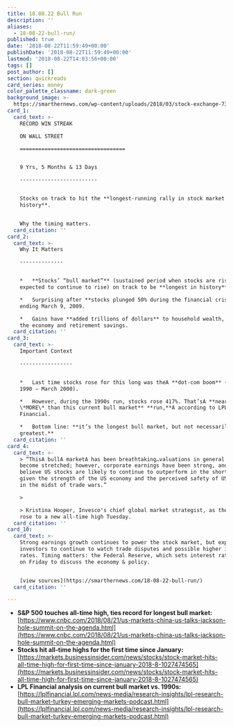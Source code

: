 ```yaml
---
title: 18.08.22 Bull Run
description: ''
aliases:
  - 18-08-22-bull-run/
published: true
date: '2018-08-22T11:59:49+00:00'
publishDate: '2018-08-22T11:59:49+00:00'
lastmod: '2018-08-22T14:03:56+00:00'
tags: []
post_author: []
section: quickreads
card_series: money
color_palette_classname: dark-green
background_image: >-
  https://smarthernews.com/wp-content/uploads/2018/03/stock-exchange-738671_1280.jpg
card_1:
  card_text: >-
    RECORD WIN STREAK  

    ON WALL STREET

    ==================================


    9 Yrs, 5 Months & 13 Days

    -------------------------


    Stocks on track to hit the **longest-running rally in stock market
    history**.


    Why the timing matters.
  card_citation: ''
card_2:
  card_text: >-
    Why It Matters

    --------------


    *   **Stocks’ “bull market”** (sustained period when stocks are rising &
    expected to continue to rise) on track to be **longest in history**.

    *   Surprising after **stocks plunged 50% during the financial crisis**
    ending March 9, 2009.

    *   Gains have **added trillions of dollars** to household wealth, boosting
    the economy and retirement savings.
  card_citation: ''
card_3:
  card_text: >-
    Important Context

    -----------------


    *   Last time stocks rose for this long was theA **dot-com boom** (October
    1990 – March 2000).

    *   However, during the 1990s run, stocks rose 417%. That’sA **nearly 25%
    \*MORE\* than this current bull market** **run,**A according to LPL
    Financial.

    *   Bottom line: **it’s the longest bull market, but not necessarily the
    greatest.**
  card_citation: ''
card_4:
  card_text: >-
    > “ThisA bullA marketA has been breathtaking…valuations in general have
    become stretched; however, corporate earnings have been strong, and I
    believe US stocks are likely to continue to outperform in the shorter term
    given the strength of the US economy and the perceived safety of US stocks
    in the midst of trade wars.”

    > 

    > Kristina Hooper, Invesco's chief global market strategist, as the S&P 500
    rose to a new all-time high Tuesday.
  card_citation: ''
card_10:
  card_text: >-
    Strong earnings growth continues to power the stock market, but experts warn
    investors to continue to watch trade disputes and possible higher interest
    rates. Timing matters: the Federal Reserve, which sets interest rates, meets
    on Friday to discuss the economy & policy.


    [view sources](https://smarthernews.com/18-08-22-bull-run/)
  card_citation: ''

---
```

*   **S&P 500 touches all-time high, ties record for longest bull market:**  
    [https://www.cnbc.com/2018/08/21/us-markets-china-us-talks-jackson-hole-summit-on-the-agenda.html](https://www.cnbc.com/2018/08/21/us-markets-china-us-talks-jackson-hole-summit-on-the-agenda.html)
*   **Stocks hit all-time highs for the first time since January:**  
    [https://markets.businessinsider.com/news/stocks/stock-market-hits-all-time-high-for-first-time-since-january-2018-8-1027474565](https://markets.businessinsider.com/news/stocks/stock-market-hits-all-time-high-for-first-time-since-january-2018-8-1027474565)
*   **LPL Financial analysis on current bull market vs. 1990s:**  
    [https://lplfinancial.lpl.com/news-media/research-insights/lpl-research-bull-market-turkey-emerging-markets-podcast.html](https://lplfinancial.lpl.com/news-media/research-insights/lpl-research-bull-market-turkey-emerging-markets-podcast.html)